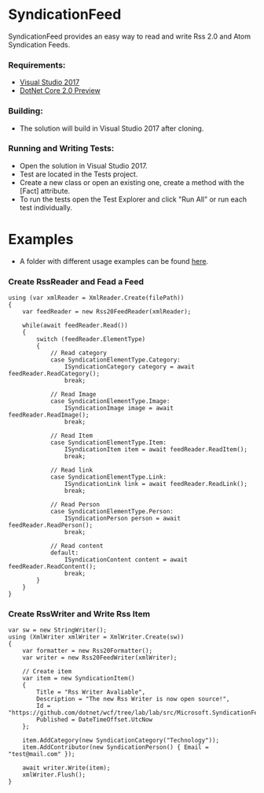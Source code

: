 # SyndicationFeed
SyndicationFeed provides an easy way to read and write Rss 2.0 and Atom Syndication Feeds.


### Requirements:
* [Visual Studio 2017](https://www.visualstudio.com/vs/whatsnew/)
* [DotNet Core 2.0 Preview](https://www.microsoft.com/net/core/preview#windowscmd)

### Building:
* The solution will build in Visual Studio 2017 after cloning.

### Running and Writing Tests:
* Open the solution in Visual Studio 2017.
* Test are located in the Tests project.
* Create a new class or open an existing one, create a method with the [Fact] attribute.
* To run the tests open the Test Explorer and click "Run All" or run each test individually.


# Examples
* A folder with different usage examples can be found [here](examples).

### Create RssReader and Fead a Feed ###
```
using (var xmlReader = XmlReader.Create(filePath))
{
    var feedReader = new Rss20FeedReader(xmlReader);

    while(await feedReader.Read())
    {
        switch (feedReader.ElementType)
        {
            // Read category
            case SyndicationElementType.Category:
                ISyndicationCategory category = await feedReader.ReadCategory();
                break;

            // Read Image
            case SyndicationElementType.Image:
                ISyndicationImage image = await feedReader.ReadImage();
                break;

            // Read Item
            case SyndicationElementType.Item:
                ISyndicationItem item = await feedReader.ReadItem();
                break;

            // Read link
            case SyndicationElementType.Link:
                ISyndicationLink link = await feedReader.ReadLink();
                break;

            // Read Person
            case SyndicationElementType.Person:
                ISyndicationPerson person = await feedReader.ReadPerson();
                break;

            // Read content
            default:
                ISyndicationContent content = await feedReader.ReadContent();
                break;
        }
    }
}
```

### Create RssWriter and Write Rss Item ###
```
var sw = new StringWriter();
using (XmlWriter xmlWriter = XmlWriter.Create(sw))
{
    var formatter = new Rss20Formatter();
    var writer = new Rss20FeedWriter(xmlWriter);
      
    // Create item
    var item = new SyndicationItem()
    {
        Title = "Rss Writer Avaliable",
        Description = "The new Rss Writer is now open source!",
        Id = "https://github.com/dotnet/wcf/tree/lab/lab/src/Microsoft.SyndicationFeed/src",
        Published = DateTimeOffset.UtcNow
    };

    item.AddCategory(new SyndicationCategory("Technology"));
    item.AddContributor(new SyndicationPerson() { Email = "test@mail.com" });

    await writer.Write(item);
    xmlWriter.Flush();
}
```

